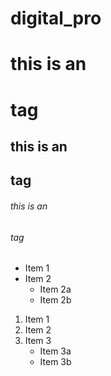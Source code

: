 # digital_pro
# this is an <h1> tag
## this is an <h2> tag
###### this is an <h6> tag
* Item 1
* Item 2
  * Item 2a
  * Item 2b
1. Item 1
2. Item 2
3. Item 3
   * Item 3a
   * Item 3b
 
